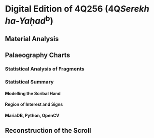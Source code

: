 # Digital Edition of 4Q256 (4Q<i>Serekh ha-Yaḥad</i><sup>b</sup>)

## Material Analysis

## Palaeography Charts

### Statistical Analysis of Fragments

### Statistical Summary

#### Modelling the Scribal Hand

#### Region of Interest and Signs

#### MariaDB, Python, OpenCV

## Reconstruction of the Scroll
